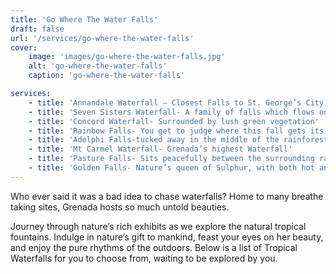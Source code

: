 ```yaml
---
title: 'Go Where The Water Falls'
draft: false
url: '/services/go-where-the-water-falls'
cover:
    image: 'images/go-where-the-water-falls.jpg'
    alt: 'go-where-the-water-falls'
    caption: 'go-where-the-water-falls'

services:
    - title: 'Annandale Waterfall – Closest Falls to St. George’s City, which hosts a lovely Tree house Restaurant'
    - title: 'Seven Sisters Waterfall- A family of falls which flows one into the other, inside the rainforest reserves'
    - title: 'Concord Waterfall- Surrounded by lush green vegetation'
    - title: 'Rainbow Falls- You get to judge where this fall gets its name from'
    - title: 'Adelphi Falls-tucked away in the middle of the rainforest, not too far from the Grand Etang Lake'
    - title: 'Mt Carmel Waterfall- Grenada’s highest Waterfall'
    - title: 'Pasture Falls- Sits peacefully between the surrounding rainforest'
    - title: 'Golden Falls- Nature’s queen of Sulphur, with both hot and cold fountains, from the same Waterfall'
---
```


Who ever said it was a bad idea to chase waterfalls? Home to many breathe taking sites, Grenada hosts so much untold beauties.

Journey through nature’s rich exhibits as we explore the natural tropical fountains. Indulge in nature’s gift to mankind, feast your eyes on her beauty, and enjoy the pure rhythms of the outdoors. Below is a list of Tropical Waterfalls for you to choose from, waiting to be explored by you.
